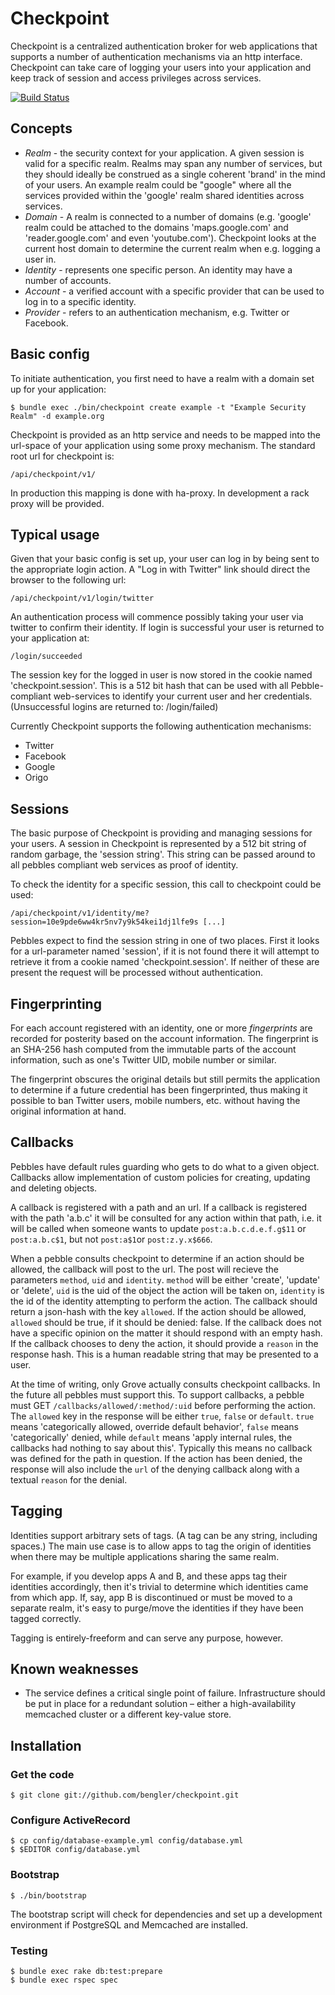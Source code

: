 # Checkpoint

Checkpoint is a centralized authentication broker for web applications that supports a number of authentication mechanisms via an http interface. Checkpoint can take care of logging your users into your application and keep track of session and access privileges across services.

[![Build Status](https://secure.travis-ci.org/bengler/checkpoint.png)](https://travis-ci.org/bengler/checkpoint)

## Concepts

* *Realm* - the security context for your application. A given session is valid for a specific realm. Realms may span any number of services, but they should ideally be construed as a single coherent 'brand' in the mind of your users. An example realm could be "google" where all the services provided within the 'google' realm shared identities across services.
* *Domain* - A realm is connected to a number of domains (e.g. 'google' realm could be attached to the domains 'maps.google.com' and 'reader.google.com' and even 'youtube.com'). Checkpoint looks at the current host domain to determine the current realm when e.g. logging a user in.
* *Identity* - represents one specific person. An identity may have a number of accounts.
* *Account* - a verified account with a specific provider that can be used to log in to a specific identity.
* *Provider* - refers to an authentication mechanism, e.g. Twitter or Facebook.

## Basic config

To initiate authentication, you first need to have a realm with a domain set up for your application:

    $ bundle exec ./bin/checkpoint create example -t "Example Security Realm" -d example.org

Checkpoint is provided as an http service and needs to be mapped into the url-space of your application using some proxy mechanism. The standard root url for checkpoint is:

    /api/checkpoint/v1/

In production this mapping is done with ha-proxy. In development a rack proxy will be provided.

## Typical usage

Given that your basic config is set up, your user can log in by being sent to the appropriate login action. A "Log in with Twitter" link should direct the browser to the following url:

    /api/checkpoint/v1/login/twitter

An authentication process will commence possibly taking your user via twitter to confirm their identity. If login is successful your user is returned to your application at:

    /login/succeeded

The session key for the logged in user is now stored in the cookie named 'checkpoint.session'. This is a 512 bit hash that can be used with all Pebble-compliant web-services to identify your current user and her credentials. (Unsuccessful logins are returned to: /login/failed)

Currently Checkpoint supports the following authentication mechanisms:

* Twitter
* Facebook
* Google
* Origo

## Sessions

The basic purpose of Checkpoint is providing and managing sessions for your users. A session in Checkpoint is represented by a 512 bit string of random garbage, the 'session string'. This string can be passed around to all pebbles compliant web services as proof of identity.

To check the identity for a specific session, this call to checkpoint could be used:

    /api/checkpoint/v1/identity/me?session=10e9pde6ww4kr5nv7y9k54kei1dj1lfe9s [...]

Pebbles expect to find the session string in one of two places. First it looks for a url-parameter named 'session', if it is not found there it will attempt to retrieve it from a cookie named 'checkpoint.session'. If neither of these are present the request will be processed without authentication.

## Fingerprinting

For each account registered with an identity, one or more *fingerprints* are recorded for posterity based on the account information. The fingerprint is an SHA-256 hash computed from the immutable parts of the account information, such as one's Twitter UID, mobile number or similar.

The fingerprint obscures the original details but still permits the application to determine if a future credential has been fingerprinted, thus making it possible to ban Twitter users, mobile numbers, etc. without having the original information at hand.

## Callbacks

Pebbles have default rules guarding who gets to do what to a given object. Callbacks allow implementation of custom policies for creating, updating and deleting objects.

A callback is registered with a path and an url. If a callback is registered with the path 'a.b.c' it will be consulted for any action within that path, i.e. it will be called when someone wants to update `post:a.b.c.d.e.f.g$11` or `post:a.b.c$1`, but not `post:a$1`or `post:z.y.x$666`.

When a pebble consults checkpoint to determine if an action should be allowed, the callback will post to the url. The post will recieve the parameters `method`, `uid` and `identity`. `method` will be either 'create', 'update' or 'delete', `uid` is the uid of the object the action will be taken on, `identity` is the id of the identity attempting to perform the action. The callback should return a json-hash with the key `allowed`. If the action should be allowed, `allowed` should be true, if it should be denied: false. If the callback does not have a specific opinion on the matter it should respond with an empty hash. If the callback chooses to deny the action, it should provide a `reason` in the response hash. This is a human readable string that may be presented to a user.

At the time of writing, only Grove actually consults checkpoint callbacks. In the future all pebbles must support this. To support callbacks, a pebble must GET `/callbacks/allowed/:method/:uid` before performing the action. The `allowed` key in the response will be either `true`, `false` or `default`. `true` means 'categorically allowed, override default behavior', `false` means 'categorically' denied, while `default` means 'apply internal rules, the callbacks had nothing to say about this'. Typically this means no callback was defined for the path in question. If the action has been denied, the response will also include the `url` of the denying callback along with a textual `reason` for the denial.

## Tagging

Identities support arbitrary sets of tags. (A tag can be any string, including spaces.) The main use case is to allow apps to tag the origin of identities when there may be multiple applications sharing the same realm.

For example, if you develop apps A and B, and these apps tag their identities accordingly, then it's trivial to determine which identities came from which app. If, say, app B is discontinued or must be moved to a separate realm, it's easy to purge/move the identities if they have been tagged correctly.

Tagging is entirely-freeform and can serve any purpose, however.

## Known weaknesses

* The service defines a critical single point of failure. Infrastructure should be put in place for a redundant solution – either a high-availability memcached cluster or a different key-value store.

## Installation

### Get the code

    $ git clone git://github.com/bengler/checkpoint.git

### Configure ActiveRecord

    $ cp config/database-example.yml config/database.yml
    $ $EDITOR config/database.yml

### Bootstrap

    $ ./bin/bootstrap

The bootstrap script will check for dependencies and set up a development environment if PostgreSQL and Memcached are installed.

### Testing

    $ bundle exec rake db:test:prepare
    $ bundle exec rspec spec

